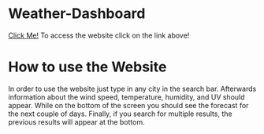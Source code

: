 # Weather-Dashboard

[Click Me!](https://javier0607.github.io/Weather-Dashboard/)
To access the website click on the link above!

# How to use the Website
In order to use the website just type in any city in the search bar.
Afterwards information about the wind speed, temperature, humidity, and UV should appear.
While on the bottom of the screen you should see the forecast for the next couple of days.
Finally, if you search for multiple results, the previous results will appear at the bottom.